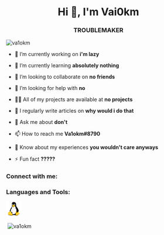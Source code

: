 <h1 align="center">Hi 👋, I'm Vai0km</h1>
<h3 align="center">TROUBLEMAKER</h3>

<p align="left"> <img src="https://komarev.com/ghpvc/?username=va1okm&label=Profile%20views&color=0e75b6&style=flat" alt="va1okm" /> </p>

- 🔭 I’m currently working on **i'm lazy**

- 🌱 I’m currently learning **absolutely nothing**

- 👯 I’m looking to collaborate on **no friends**

- 🤝 I’m looking for help with **no**

- 👨‍💻 All of my projects are available at **no projects**

- 📝 I regularly write articles on **why would i do that**

- 💬 Ask me about **don't**

- 📫 How to reach me **Va1okm#8790**

- 📄 Know about my experiences **you wouldn't care anyways**

- ⚡ Fun fact **?????**

<h3 align="left">Connect with me:</h3>
<p align="left">
</p>

<h3 align="left">Languages and Tools:</h3>
<p align="left"> <a href="https://www.linux.org/" target="_blank" rel="noreferrer"> <img src="https://raw.githubusercontent.com/devicons/devicon/master/icons/linux/linux-original.svg" alt="linux" width="40" height="40"/> </a> </p>

<p>&nbsp;<img align="center" src="https://github-readme-stats.vercel.app/api?username=va1okm&show_icons=true&locale=en" alt="va1okm" /></p>

